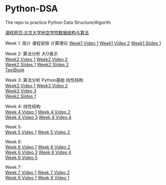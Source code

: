 # Python-DSA
The repo to practice Python Data Structure/Algorith  

[课程网页:北京大学地空学院数据结构与算法](http://gis4g.pku.edu.cn/course/pythonds/)  

Week 1: 简介 课程安排  计算理论
[Week1 Video 1](https://www.bilibili.com/video/BV1S741177C9?p=1)  [Week1 Video 2](https://www.bilibili.com/video/BV1V7411M7YV)
[Week1 Slides 1](/Slides/week1/sessdsa2020-00.pdf)  

Week 2: 算法分析 大O表示  
[Week2 Video 1](https://www.bilibili.com/video/BV1eE411n79a?p=3)  [Week2 Video 2](https://www.bilibili.com/video/BV1eE411n7q2)  
[Week2 Slides 1](/Slides/week2/sessdsa2020-02.pdf)  [Week2 Slides 2](/Slides/week2/sessdsa2020-04.pdf)  
[TextBook](https://runestone.academy/runestone/books/published/pythonds/AlgorithmAnalysis/toctree.html)  

Week 3:  算法分析 Python基础  线性结构  
[Week3 Video 1](https://www.bilibili.com/video/BV17E411478j)  [Week3 Video 2](https://www.bilibili.com/video/BV1wE411g7F3)  
[Week3 Video 3](https://www.bilibili.com/video/BV13E411g7VL)   
[Week2 Slides 1](/Slides/week3/sessdsa2020-05.pdf)  

Week 4: 线性结构  
[Week 4 Video 1](https://www.bilibili.com/video/BV1QE411N7c5)  [Week 4 Video 2](https://www.bilibili.com/video/BV1NE411j7gj)  
[Week 4 Video 3](https://www.bilibili.com/video/BV1iE411G7Qp)  [Week 4 Video 4](https://www.bilibili.com/video/BV1zE411G7hx)  

Week 5:   
[Week 5 Video 1](https://www.bilibili.com/video/BV127411d7jR)  [Week 5 Video 2](https://www.bilibili.com/video/BV1GE411N7f1)  

Week 6:   
[Week 6 Video 1](https://www.bilibili.com/video/BV1S7411y7Zd)  [Week 6 Video 2](https://www.bilibili.com/video/BV1w741117w4)  
[Week 6 Video 3](https://www.bilibili.com/video/BV1xV411f7gK)  [Week 6 Video 4](https://www.bilibili.com/video/BV1ie411x7pP)  
[Week 6 Video 5](https://www.bilibili.com/video/BV1n54y1d7Gi)  

Week 7:   
[Week 7 Video 1](https://www.bilibili.com/video/BV1MC4y1s7mm)  [Week 7 Video 2](https://www.bilibili.com/video/BV1pK4y1r7r2)  
[Week 6 Video 1](https://www.bilibili.com/video/BV1S7411y7Zd)  [Week 6 Video 1](https://www.bilibili.com/video/BV1S7411y7Zd)  